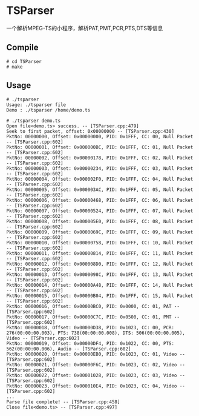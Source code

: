 # TSParser
一个解析MPEG-TS的小程序，解析PAT,PMT,PCR,PTS,DTS等信息

## Compile

	# cd TSParser
	# make

## Usage

	# ./tsparser 
	Usage: ./tsparser file
	Demo : ./tsparser /home/demo.ts

	# ./tsparser demo.ts
	Open file<demo.ts> success. -- [TSParser.cpp:479]
	Seek to first packet, offset: 0x00000000 -- [TSParser.cpp:430]
	PktNo: 00000000, Offset: 0x00000000, PID: 0x1FFF, CC: 00, Null Packet -- [TSParser.cpp:602]
	PktNo: 00000001, Offset: 0x000000BC, PID: 0x1FFF, CC: 01, Null Packet -- [TSParser.cpp:602]
	PktNo: 00000002, Offset: 0x00000178, PID: 0x1FFF, CC: 02, Null Packet -- [TSParser.cpp:602]
	PktNo: 00000003, Offset: 0x00000234, PID: 0x1FFF, CC: 03, Null Packet -- [TSParser.cpp:602]
	PktNo: 00000004, Offset: 0x000002F0, PID: 0x1FFF, CC: 04, Null Packet -- [TSParser.cpp:602]
	PktNo: 00000005, Offset: 0x000003AC, PID: 0x1FFF, CC: 05, Null Packet -- [TSParser.cpp:602]
	PktNo: 00000006, Offset: 0x00000468, PID: 0x1FFF, CC: 06, Null Packet -- [TSParser.cpp:602]
	PktNo: 00000007, Offset: 0x00000524, PID: 0x1FFF, CC: 07, Null Packet -- [TSParser.cpp:602]
	PktNo: 00000008, Offset: 0x000005E0, PID: 0x1FFF, CC: 08, Null Packet -- [TSParser.cpp:602]
	PktNo: 00000009, Offset: 0x0000069C, PID: 0x1FFF, CC: 09, Null Packet -- [TSParser.cpp:602]
	PktNo: 00000010, Offset: 0x00000758, PID: 0x1FFF, CC: 10, Null Packet -- [TSParser.cpp:602]
	PktNo: 00000011, Offset: 0x00000814, PID: 0x1FFF, CC: 11, Null Packet -- [TSParser.cpp:602]
	PktNo: 00000012, Offset: 0x000008D0, PID: 0x1FFF, CC: 12, Null Packet -- [TSParser.cpp:602]
	PktNo: 00000013, Offset: 0x0000098C, PID: 0x1FFF, CC: 13, Null Packet -- [TSParser.cpp:602]
	PktNo: 00000014, Offset: 0x00000A48, PID: 0x1FFF, CC: 14, Null Packet -- [TSParser.cpp:602]
	PktNo: 00000015, Offset: 0x00000B04, PID: 0x1FFF, CC: 15, Null Packet -- [TSParser.cpp:602]
	PktNo: 00000016, Offset: 0x00000BC0, PID: 0x0000, CC: 01, PAT -- [TSParser.cpp:602]
	PktNo: 00000017, Offset: 0x00000C7C, PID: 0x0500, CC: 01, PMT -- [TSParser.cpp:602]
	PktNo: 00000018, Offset: 0x00000D38, PID: 0x1023, CC: 00, PCR: 276(00:00:00.003), PTS: 738(00:00:00.008), DTS: 506(00:00:00.005), Video -- [TSParser.cpp:602]
	PktNo: 00000019, Offset: 0x00000DF4, PID: 0x1022, CC: 00, PTS: 562(00:00:00.006), Audio -- [TSParser.cpp:602]
	PktNo: 00000020, Offset: 0x00000EB0, PID: 0x1023, CC: 01, Video -- [TSParser.cpp:602]
	PktNo: 00000021, Offset: 0x00000F6C, PID: 0x1023, CC: 02, Video -- [TSParser.cpp:602]
	PktNo: 00000022, Offset: 0x00001028, PID: 0x1023, CC: 03, Video -- [TSParser.cpp:602]
	PktNo: 00000023, Offset: 0x000010E4, PID: 0x1023, CC: 04, Video -- [TSParser.cpp:602]
	...
	Parse file complete! -- [TSParser.cpp:458]
	Close file<demo.ts> -- [TSParser.cpp:497]
